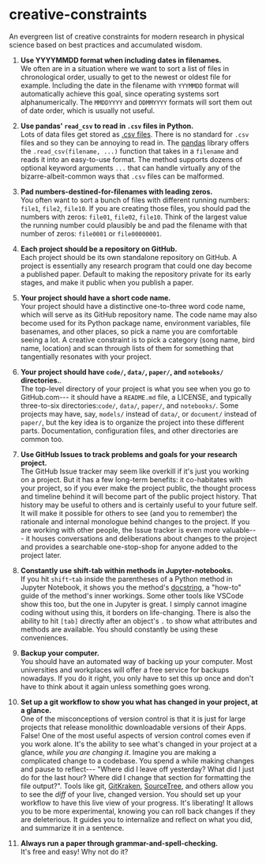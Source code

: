 # creative-constraints
An evergreen list of creative constraints for modern research in physical science based on best practices and accumulated wisdom.

1. **Use YYYYMMDD format when including dates in filenames.**  
We often are in a situation where we want to sort a list of files in chronological order, usually to get to the newest or oldest file for example.  Including the date in the filename with `YYYMMDD` format will automatically achieve this goal, since operating systems sort alphanumerically.   The `MMDDYYYY` and `DDMMYYYY` formats will sort them out of date order, which is usually not useful.


2. **Use pandas' `read_csv` to read in `.csv` files in Python.**  
Lots of data files get stored as [.csv files](https://en.wikipedia.org/wiki/Comma-separated_values).  There is no standard for `.csv` files and so they can be annoying to read in.  The [pandas](https://pandas.pydata.org) library offers the `.read_csv(filename, ...)` function that takes in a `filename` and reads it into an easy-to-use format.  The method supports dozens of optional keyword arguments `...` that can handle virtually any of the bizarre-albeit-common ways that `.csv` files can be malformed.


3. **Pad numbers-destined-for-filenames with leading zeros.**  
You often want to sort a bunch of files with different running numbers: `file1`, `file2`, `file10`.  If you are creating those files, you should pad the numbers with zeros: `file01`, `file02`, `file10`.  Think of the largest value the running number could plausibly be and pad the filename with that number of zeros: `file0001` or `file00000001`.


4. **Each project should be a repository on GitHub.**  
Each project should be its own standalone repository on GitHub.  A project is essentially any research program that could one day become a published paper.  Default to making the repository private for its early stages, and make it public when you publish a paper.  

5.  **Your project should have a short code name.**  
Your project should have a distinctive one-to-three word code name, which will serve as its GitHub repository name.  The code name may also become used for its Python package name, environment variables, file basenames, and other places, so pick a name you are comfortable seeing a lot.  A creative constraint is to pick a category (song name, bird name, location) and scan through lists of them for something that tangentially resonates with your project.


6.  **Your project should have `code/`, `data/`, `paper/`, and `notebooks/` directories.**.  
The top-level directory of your project is what you see when you go to GitHub.com--- it should have a `README.md` file, a LICENSE, and typically three-to-six directories:`code/`, `data/`, `paper/`, and `notebooks/`.  Some projects may have, say, `models/` instead of `data/`, or `document/` instead of `paper/`, but the key idea is to organize the project into these different parts.  Documentation, configuration files, and other directories are common too.


6. **Use GitHub Issues to track problems and goals for your research project.**  
The GitHub Issue tracker may seem like overkill if it's just you working on a project.  But it has a few long-term benefits: it co-habitates with your project, so if you ever make the project public, the thought process and timeline behind it will become part of the public project history.   That history may be useful to others and is certainly useful to your future self.  It will make it possible for others to see (and you to remember) the rationale and internal monologue behind changes to the project.  If you are working with other people, the Issue tracker is even more valuable--- it houses conversations and deliberations about changes to the project and provides a searchable one-stop-shop for anyone added to the project later.  


7. **Constantly use shift-tab within methods in Jupyter-notebooks.**  
If you hit `shift`-`tab` inside the parentheses of a Python method in Jupyter Notebook, it shows you the method's [docstring](https://en.wikipedia.org/wiki/Docstring), a "how-to" guide of the method's inner workings.  Some other tools like VSCode show this too, but the one in Jupyter is great.  I simply cannot imagine coding without using this, it borders on life-changing.  There is also the ability to hit `[tab]` directly after an object's `.` to show what attributes and methods are available.  You should constantly be using these conveniences.

8. **Backup your computer.**  
You should have an automated way of backing up your computer.  Most universities and workplaces will offer a free service for backups nowadays.  If you do it right, you only have to set this up once and don't have to think about it again unless something goes wrong.


9.  **Set up a git workflow to show you what has changed in your project, at a glance.**  
One of the misconceptions of version control is that it is just for large projects that release monolithic downloadable versions of their Apps.  False!  One of the most useful aspects of version control comes even if you work alone.  It's the ability to see what's changed in your project at a glance, *while you are changing it*.  Imagine you are making a complicated change to a codebase.  You spend a while making changes and pause to reflect--- "Where did I leave off yesterday?  What did I just do for the last hour?  Where did I change that section for formatting the file output?".  Tools like git, [GitKraken](https://www.gitkraken.com), [SourceTree](https://www.sourcetreeapp.com), and others allow you to see the *diff* of your live, changed version.  You should set up your workflow to have this live view of your progress.  It's liberating!  It allows you to be more experimental, knowing you can roll back changes if they are deleterious.  It guides you to internalize and reflect on what you did, and summarize it in a sentence.

10.  **Always run a paper through grammar-and-spell-checking.**  
It's free and easy!  Why not do it?

